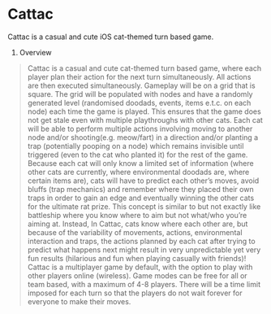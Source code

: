 # Cattac
Cattac is a casual and cute iOS cat-themed turn based game.

1. Overview

> Cattac is a casual and cute cat-themed turn based game, where each player plan their action for the next turn simultaneously. All actions are then executed simultaneously. Gameplay will be on a grid that is square. The grid will be populated with nodes and have a randomly generated level (randomised doodads, events, items e.t.c. on each node) each time the game is played. This ensures that the game does not get stale even with multiple playthroughs with other cats. 
> Each cat will be able to perform multiple actions involving moving to another node and/or shooting(e.g. meow/fart) in a direction and/or planting a trap (potentially pooping on a node) which remains invisible until triggered (even to the cat who planted it) for the rest of the game. Because each cat will only know a limited set of information (where other cats are currently, where environmental doodads are, where certain items are), cats will have to predict each other’s moves, avoid bluffs (trap mechanics) and remember where they placed their own traps in order to gain an edge and eventually winning the other cats for the ultimate rat prize. 
> This concept is similar to but not exactly like battleship where you know where to aim but not what/who you’re aiming at. Instead, In Cattac, cats know where each other are, but because of the variability of movements, actions, environmental interaction and traps, the actions planned by each cat after trying to predict what happens next might result in very unpredictable yet very fun results (hilarious and fun when playing casually with friends)!
> Cattac is a multiplayer game by default, with the option to play with other players online (wireless). Game modes can be free for all or team based, with a maximum of 4-8 players. There will be a time limit imposed for each turn so that the players do not wait forever for everyone to make their moves.

